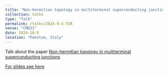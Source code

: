 ```yaml
---
title: "Non-hermitian topology in multiterminal superconducting junctions"
collection: talks
type: "Talk"
permalink: /talks/2024-9-4-TUR
venue: "CMD31"
date: 2024-10-9
location: "Paestum, Italy"
---
```


Talk about the paper [Non-hermitian topology in multiterminal superconducting junctions](https://arxiv.org/abs/2408.01289)

[For slides see here](/files/Paestum_Supergate_EPs.pdf)
